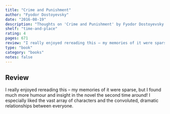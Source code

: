 ```yaml
---
title: "Crime and Punishment"
author: "Fyodor Dostoyevsky"
date: "2016-08-19"
description: "Thoughts on 'Crime and Punishment' by Fyodor Dostoyevsky."
shelf: "time-and-place"
rating: 4
pages: 671
review: "I really enjoyed rereading this – my memories of it were sparse, but I found much more humour and insight in the novel the second time around! I especially liked the vast array of characters and the convoluted, dramatic relationships between everyone. "
type: "book"
category: "books"
notes: false
---
```


## Review

I really enjoyed rereading this – my memories of it were sparse, but I found much more humour and insight in the novel the second time around! I especially liked the vast array of characters and the convoluted, dramatic relationships between everyone.
